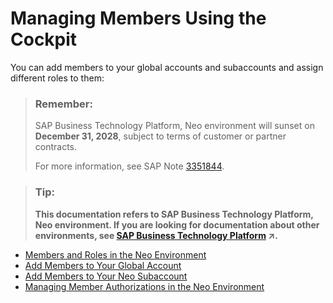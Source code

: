 <!-- loioa6cdfd2eedf446f5956aeea385674c08 -->

# Managing Members Using the Cockpit

You can add members to your global accounts and subaccounts and assign different roles to them:

> ### Remember:  
> SAP Business Technology Platform, Neo environment will sunset on **December 31, 2028**, subject to terms of customer or partner contracts.
> 
> For more information, see SAP Note [3351844](https://me.sap.com/notes/3351844).

> ### Tip:  
> **This documentation refers to SAP Business Technology Platform, Neo environment. If you are looking for documentation about other environments, see [SAP Business Technology Platform](https://help.sap.com/viewer/65de2977205c403bbc107264b8eccf4b/Cloud/en-US/6a2c1ab5a31b4ed9a2ce17a5329e1dd8.html "SAP Business Technology Platform (SAP BTP) is an integrated offering comprised of the following technology portfolios: application development; process automation; integration; data, analytics, and enterprise planning; artificial intelligence. The platform offers users the ability to turn data into business value, compose end-to-end business processes, connect entire IT landscapes, and personalize, build and extend SAP applications. This reduces the overall total cost of ownership maintaining SAP landscapes and third-party software across end-to-end business processes.") :arrow_upper_right:.**

-   [Members and Roles in the Neo Environment](members-and-roles-in-the-neo-environment-5414d4e.md)
-   [Add Members to Your Global Account](add-members-to-your-global-account-528405a.md)
-   [Add Members to Your Neo Subaccount](add-members-to-your-neo-subaccount-a253570.md)
-   [Managing Member Authorizations in the Neo Environment](managing-member-authorizations-in-the-neo-environment-a1ab5c4.md)

